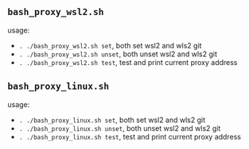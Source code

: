 ## `bash_proxy_wsl2.sh` 
usage:
- `. ./bash_proxy_wsl2.sh set`, both set wsl2 and wls2 git
- `. ./bash_proxy_wsl2.sh unset`, both unset wsl2 and wls2 git
- `. ./bash_proxy_wsl2.sh test`, test and print current proxy address

## `bash_proxy_linux.sh` 
usage:
- `. ./bash_proxy_linux.sh set`, both set wsl2 and wls2 git
- `. ./bash_proxy_linux.sh unset`, both unset wsl2 and wls2 git
- `. ./bash_proxy_linux.sh test`, test and print current proxy address